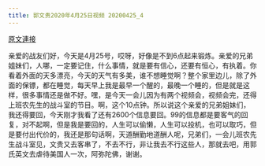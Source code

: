 ```yaml
---
title: 郭文贵2020年4月25日视频 20200425_4
---
```


[原文連接](https://gnews.org/ThreadView/53479335)

亲爱的战友们好，今天是4月25号，哎呀，好像是不到6点起来锻炼。亲爱的兄弟姐妹们，人哪，一定要记住，什么事情，就是要有信心，还要有恒心，有执着。你看着外面的天多漂亮，今天的天气有多美，谁不想睡觉啊？整个家里边儿，除了外面的保镖，都在睡觉，每天早上我是最早一个醒的，最晚一个睡的，但是就是这样，很多事情还是做不好。嘿，是今天一会儿因为有两个视频会，视频会完，还得上班农先生的战斗室的节目。啊，这个10点钟。所以说这个亲爱的兄弟姐妹们，我还得要回，今天刚才我看了还有2600个信息要回。99的信息都是要客气的回复，对不起啊，但是我是要回的，人生可以偷懒，人生可以投机，也可以取巧，但是要付出代价的，我还是那句话啊，天道酬勤地道酬人呢，兄弟们，一会儿班农先生战斗室见，文贵又去客串了，不去不行，非让我去不行这些人，那就去吧，用郭氏英文去虐待美国人一次，阿弥陀佛，谢谢。
